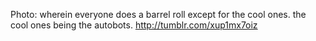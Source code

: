 Photo: wherein everyone does a barrel roll except for the cool ones. the cool ones being the autobots. http://tumblr.com/xup1mx7oiz